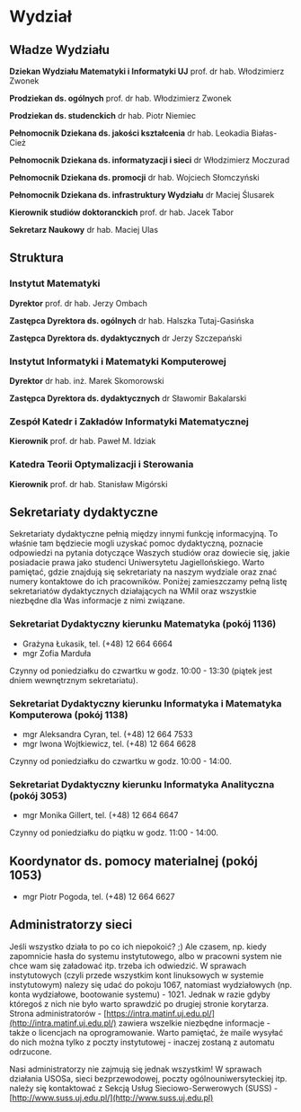 # Wydział

## Władze Wydziału

__Dziekan Wydziału Matematyki i Informatyki UJ__
prof. dr hab. Włodzimierz Zwonek

__Prodziekan ds. ogólnych__
prof. dr hab. Włodzimierz Zwonek

__Prodziekan ds. studenckich__
dr hab. Piotr Niemiec

__Pełnomocnik Dziekana ds. jakości kształcenia__
dr hab. Leokadia Białas-Cież

__Pełnomocnik Dziekana ds. informatyzacji i sieci__
dr Włodzimierz Moczurad

__Pełnomocnik Dziekana ds. promocji__
dr hab. Wojciech Słomczyński

__Pełnomocnik Dziekana ds. infrastruktury Wydziału__
dr Maciej Ślusarek

__Kierownik studiów doktoranckich__
prof. dr hab. Jacek Tabor

__Sekretarz Naukowy__
dr hab. Maciej Ulas


## Struktura

### Instytut Matematyki

__Dyrektor__
prof. dr hab. Jerzy Ombach

__Zastępca Dyrektora ds. ogólnych__
dr hab. Halszka Tutaj-Gasińska

__Zastępca Dyrektora ds. dydaktycznych__
dr Jerzy Szczepański

### Instytut Informatyki i Matematyki Komputerowej

__Dyrektor__
dr hab. inż. Marek Skomorowski

__Zastępca Dyrektora ds. dydaktycznych__
dr Sławomir Bakalarski

### Zespół Katedr i Zakładów Informatyki Matematycznej

__Kierownik__
prof. dr hab. Paweł M. Idziak

### Katedra Teorii Optymalizacji i Sterowania

__Kierownik__
prof. dr hab. Stanisław Migórski

## Sekretariaty dydaktyczne

Sekretariaty dydaktyczne pełnią między innymi funkcję informacyjną. To właśnie tam będziecie mogli uzyskać pomoc dydaktyczną, poznacie odpowiedzi na pytania dotyczące Waszych studiów oraz dowiecie się, jakie posiadacie prawa jako studenci Uniwersytetu Jagiellońskiego. Warto pamiętać, gdzie znajdują się sekretariaty na naszym wydziale oraz znać numery kontaktowe do ich pracowników. Poniżej zamieszczamy pełną listę sekretariatów dydaktycznych działających na WMiI oraz wszystkie niezbędne dla Was informacje z nimi związane.

### Sekretariat Dydaktyczny kierunku Matematyka (pokój 1136)

+ Grażyna Łukasik, tel. (+48) 12 664 6664
+ mgr Zofia Marduła

Czynny od poniedziałku do czwartku w godz. 10:00 - 13:30 (piątek jest dniem wewnętrznym sekretariatu).

### Sekretariat Dydaktyczny kierunku Informatyka i Matematyka Komputerowa (pokój 1138)

+ mgr Aleksandra Cyran, tel. (+48) 12 664 7533
+ mgr Iwona Wojtkiewicz, tel. (+48) 12 664 6628

Czynny od poniedziałku do czwartku w godz. 10:00 - 14:00.

### Sekretariat Dydaktyczny kierunku Informatyka Analityczna (pokój 3053)

+ mgr Monika Gillert, tel. (+48) 12 664 6647

Czynny od poniedziałku do piątku w godz. 11:00 - 14:00.

## Koordynator ds. pomocy materialnej (pokój 1053)

+ mgr Piotr Pogoda, tel. (+48) 12 664 6627

## Administratorzy sieci

Jeśli wszystko działa to po co ich niepokoić? ;) Ale czasem, np. kiedy zapomnicie hasła do systemu instytutowego, albo w pracowni system nie chce wam się załadować itp. trzeba ich odwiedzić. W sprawach instytutowych (czyli przede wszystkim kont linuksowych w systemie instytutowym) nalezy się udać do pokoju 1067, natomiast wydziałowych (np. konta wydziałowe, bootowanie systemu) - 1021. Jednak w razie gdyby któregoś z nich nie było warto sprawdzić po drugiej stronie korytarza. Strona administratorów - [https://intra.matinf.uj.edu.pl/](http://intra.matinf.uj.edu.pl/) zawiera wszelkie niezbędne informacje - także o licencjach na oprogramowanie. Warto pamiętać, że maile wysyłać do nich można tylko z poczty instytutowej - inaczej zostaną z automatu odrzucone.

Nasi administratorzy nie zajmują się jednak wszystkim! W sprawach działania USOSa, sieci bezprzewodowej, poczty ogólnouniwersyteckiej itp. należy się kontaktować z Sekcją Usług Sieciowo-Serwerowych (SUSS) - [http://www.suss.uj.edu.pl/](http://www.suss.uj.edu.pl)
